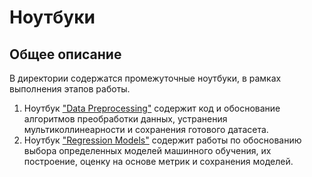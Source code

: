 # Ноутбуки 
## Общее описание

В директории содержатся промежуточные ноутбуки, в рамках выполнения этапов работы. 

1. Ноутбук ["Data Preprocessing"](https://github.com/Theocroft/GPN-Intelligence-Cup-2024/blob/main/Notebooks/1.%20Data%20Preprocessing.ipynb) содержит код и обоснование алгоритмов преобработки данных, устранения мультиколлинеарности и сохранения готового датасета. 
2. Ноутбук ["Regression Models"](https://github.com/Theocroft/GPN-Intelligence-Cup-2024/blob/main/Notebooks/2.%20Regression%20Models.ipynb) содержит работы по обоснованию выбора определенных моделей машинного обучения, их построение, оценку на основе метрик и сохранения моделей. 
